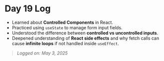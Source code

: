 # Day 19 Log

- Learned about **Controlled Components** in React.
- Practiced using `useState` to manage form input fields.
- Understood the difference between **controlled vs uncontrolled inputs**.
- Deepened understanding of **React side effects** and why fetch calls can cause **infinite loops** if not handled inside `useEffect`.

> *Logged on: May 3, 2025*